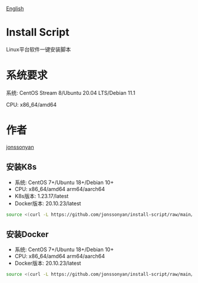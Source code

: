 [English](README.md)

# Install Script

Linux平台软件一键安装脚本

# 系统要求

系统: CentOS Stream 8/Ubuntu 20.04 LTS/Debian 11.1

CPU: x86_64/amd64

# 作者

[jonssonyan](https://jonssonyan.com)

## 安装K8s

- 系统: CentOS 7+/Ubuntu 18+/Debian 10+
- CPU: x86_64/amd64 arm64/aarch64
- K8s版本: 1.23.17/latest
- Docker版本: 20.10.23/latest

```bash
source <(curl -L https://github.com/jonssonyan/install-script/raw/main/k8s-install.sh)
```

## 安装Docker

- 系统: CentOS 7+/Ubuntu 18+/Debian 10+
- CPU: x86_64/amd64 arm64/aarch64
- Docker版本: 20.10.23/latest

```bash
source <(curl -L https://github.com/jonssonyan/install-script/raw/main/docker-install.sh)
```
